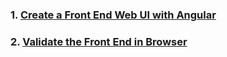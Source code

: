 ### 1. [Create a Front End Web UI with Angular](./00_create_angular_front_end/index.md)
### 2. [Validate the Front End in Browser](./01_validate_front_end/index.md)
